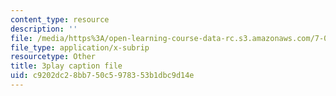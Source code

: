 ```yaml
---
content_type: resource
description: ''
file: /media/https%3A/open-learning-course-data-rc.s3.amazonaws.com/7-016-introductory-biology-fall-2018/c9202dc28bb750c5978353b1dbc9d14e_hDppkpYcBdg.vtt
file_type: application/x-subrip
resourcetype: Other
title: 3play caption file
uid: c9202dc2-8bb7-50c5-9783-53b1dbc9d14e
---
```

